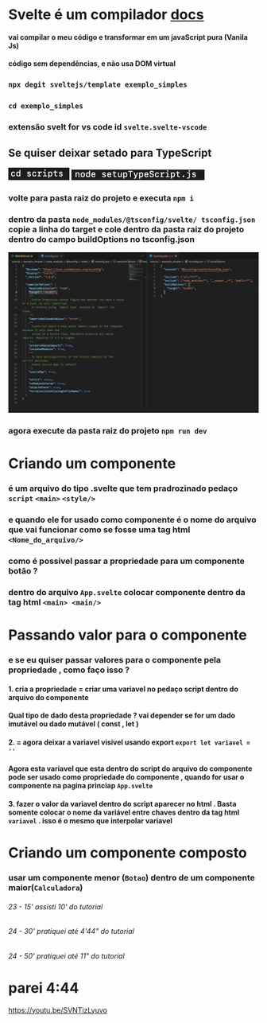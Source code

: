 # Svelte é um compilador [docs](https://svelte.dev/)
#### vai compilar o meu código e transformar em um javaScript pura (Vanila Js) 
#### código sem dependências, e não usa DOM  virtual

### `npx degit sveltejs/template exemplo_simples`
### `cd exemplo_simples`
### extensão svelt for vs code id `svelte.svelte-vscode`
## Se quiser deixar setado para TypeScript 
![alt text](./assents/image.png)
![alt text](./assents/image-1.png)
### volte para pasta raiz do projeto e executa `npm i`
### dentro da pasta `node_modules/@tsconfig/svelte/ tsconfig.json`  copie a linha do target e cole dentro da pasta raiz do projeto dentro do campo buildOptions no tsconfig.json 
![alt text](./assents/image-2.png)
### agora execute da pasta raiz do projeto `npm run dev`

# Criando um componente
### é um arquivo do tipo .svelte que tem pradrozinado pedaço `script`  `<main>` `<style/>`
### e quando ele for usado como componente é o nome do arquivo que vai funcionar como se fosse uma tag html `<Nome_do_arquivo/>`
### como é possivel passar a propriedade para um componente botão ?

### dentro do arquivo `App.svelte` colocar componente dentro da tag html `<main> <main/>`
# Passando valor para o componente
### e se eu quiser passar valores para o componente pela propriedade , como faço isso ?
#### 1. cria a propriedade = criar uma variavel no pedaço script dentro do arquivo do componente
#### Qual tipo de dado desta propriedade ? vai depender se for um dado imutável  ou dado mutável ( const , let )
#### 2.                    = agora deixar a variavel visivel usando export  `export let variavel = ''`
#### Agora esta variavel que esta dentro do script do arquivo do componente pode ser usado como propriedade do componente , quando for usar o componente na pagina princiap `App.svelte`
#### 3. fazer o valor da variavel dentro do script aparecer no html . Basta somente colocar o nome da variável entre chaves dentro da tag html `variavel` . isso é o mesmo que interpolar variavel

# Criando um componente composto
### usar um componente menor (`Botao`) dentro de um componente maior(`Calculadora`)

###### 23 - 15' assisti 10' do tutorial
###### 24 - 30' pratiquei até 4'44" do tutorial
###### 24 - 50' pratiquei até 11" do tutorial



# parei 4:44
https://youtu.be/SVNTizLyuvo
